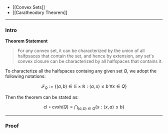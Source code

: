 * [[Convex Sets]]
* [[Caratheodory Theorem]]

---
### **Intro**

**Theorem Statement**

> For any convex set, it can be characterized by the union of all halfpsaces that contain the set, and hence by extension, any set's convex closure can be characterized by all halfspaces that contains it. 

To characterize all the halfspaces containg any given set $Q$, we adopt the following notations: 

$$
\mathcal F_Q := \{(a, b) \in \mathbb E \times \mathbb R:  
    \langle a, x\rangle \le b \; \forall x \in Q
\}
$$

Then the theorem can be stated as: 

$$
\text{cl}\circ \text{cvxh}(Q) =  \bigcap_{(a, b)\in Q} 
\left\lbrace
    x: \langle  x, a\rangle \le b
\right\rbrace
$$

---
### **Proof**




